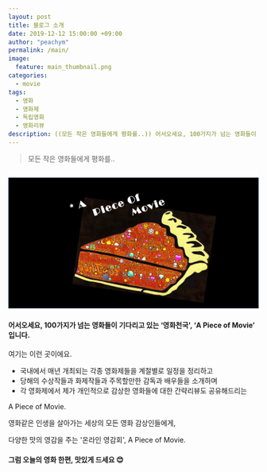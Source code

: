 ```yaml
---
layout: post
title: 블로그 소개
date: 2019-12-12 15:00:00 +09:00
author: "peachym"
permalink: /main/
image:
  feature: main_thumbnail.png
categories:
  - movie
tags:
  - 영화
  - 영화제
  - 독립영화
  - 영화리뷰
description: ((모든 작은 영화들에게 평화를..)) 어서오세요, 100가지가 넘는 영화들이 기다리고 있는 ‘영화천국, ‘A Piece of Movie’ 입니다.. 그럼 오늘의 영화 한편, 맛있게 드세요 😊
---
```


 

 

>  모든 작은 영화들에게 평화를..



 ![어피스오브무비](/img/thumbnail/main_thumbnail.png)





#### 어서오세요, 100가지가 넘는 영화들이 기다리고 있는 ‘영화천국', ‘A Piece of Movie’ 입니다.

 



여기는 이런 곳이에요.

* 국내에서 매년 개최되는 각종 영화제들을 계절별로 일정을 정리하고
* 당해의 수상작들과 화제작들과 주목할만한 감독과 배우들을 소개하며
* 각 영화제에서 제가 개인적으로 감상한 영화들에 대한 간략리뷰도 공유해드리는

 A Piece of Movie.



영화같은 인생을 살아가는 세상의 모든 영화 감상인들에게,

다양한 맛의 영감을 주는 '온라인 영감회', A Piece of Movie.





#### 그럼 오늘의 영화 한편, 맛있게 드세요 😊
